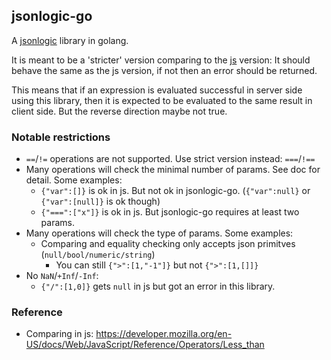 ## jsonlogic-go

A [jsonlogic](http://jsonlogic.com) library in golang. 

It is meant to be a 'stricter' version comparing to the [js](https://github.com/jwadhams/json-logic-js/) version:
It should behave the same as the js version, if not then an error should be returned.

This means that if an expression is evaluated successful in server side using this library, 
then it is expected to be evaluated to the same result in client side. But the reverse direction maybe not true.

### Notable restrictions

- `==`/`!=` operations are not supported. Use strict version instead: `===`/`!==`
- Many operations will check the minimal number of params. See doc for detail. Some examples:
  - `{"var":[]}` is ok in js. But not ok in jsonlogic-go. (`{"var":null}` or `{"var":[null]}` is ok though)
  - `{"===":["x"]}` is ok in js. But jsonlogic-go requires at least two params.
- Many operations will check the type of params. Some examples:
  - Comparing and equality checking only accepts json primitves (`null/bool/numeric/string`)
    - You can still `{">":[1,"-1"]}` but not `{">":[1,[]]}`
- No `NaN`/`+Inf`/`-Inf`:
  - `{"/":[1,0]}` gets `null` in js but got an error in this library.


### Reference

- Comparing in js: https://developer.mozilla.org/en-US/docs/Web/JavaScript/Reference/Operators/Less_than
